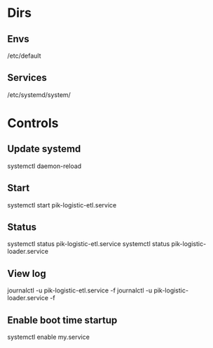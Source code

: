 # Dirs

## Envs
/etc/default

## Services
/etc/systemd/system/

# Controls

## Update systemd
systemctl daemon-reload

## Start
systemctl start pik-logistic-etl.service

## Status
systemctl status pik-logistic-etl.service
systemctl status pik-logistic-loader.service

## View log
journalctl -u pik-logistic-etl.service -f
journalctl -u pik-logistic-loader.service -f

## Enable boot time startup
systemctl enable my.service

